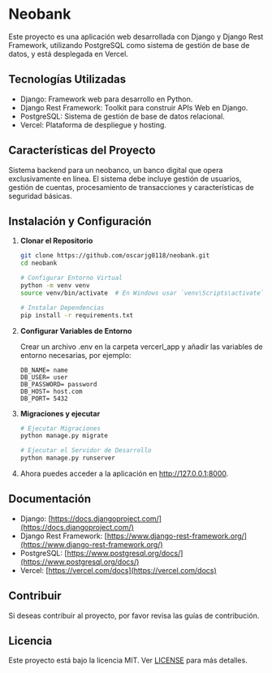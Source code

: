 # Neobank

Este proyecto es una aplicación web desarrollada con Django y Django Rest Framework, utilizando PostgreSQL como sistema de gestión de base de datos, y está desplegada en Vercel.

## Tecnologías Utilizadas

- Django: Framework web para desarrollo en Python.
- Django Rest Framework: Toolkit para construir APIs Web en Django.
- PostgreSQL: Sistema de gestión de base de datos relacional.
- Vercel: Plataforma de despliegue y hosting.

## Características del Proyecto

Sistema backend para un neobanco, un banco digital que opera exclusivamente en línea. El sistema debe incluye gestión de usuarios, gestión de cuentas,
procesamiento de transacciones y características de seguridad básicas.

## Instalación y Configuración

1. **Clonar el Repositorio**

   ```sh
   git clone https://github.com/oscarjg0118/neobank.git
   cd neobank

   # Configurar Entorno Virtual
   python -m venv venv
   source venv/bin/activate  # En Windows usar `venv\Scripts\activate`

   # Instalar Dependencias
   pip install -r requirements.txt
   ```
2. **Configurar Variables de Entorno**

   Crear un archivo .env en la carpeta vercerl_app y añadir las variables de entorno necesarias, por ejemplo:

   ```
   DB_NAME= name   
   DB_USER= user
   DB_PASSWORD= password
   DB_HOST= host.com
   DB_PORT= 5432
   ```
3. **Migraciones y ejecutar**
   ```sh
   # Ejecutar Migraciones
   python manage.py migrate

   # Ejecutar el Servidor de Desarrollo
   python manage.py runserver
   ```
4. Ahora puedes acceder a la aplicación en http://127.0.0.1:8000.

## Documentación
- Django: [https://docs.djangoproject.com/](https://docs.djangoproject.com/)
- Django Rest Framework: [https://www.django-rest-framework.org/](https://www.django-rest-framework.org/)
- PostgreSQL: [https://www.postgresql.org/docs/](https://www.postgresql.org/docs/)
- Vercel: [https://vercel.com/docs](https://vercel.com/docs)

## Contribuir
Si deseas contribuir al proyecto, por favor revisa las guías de contribución.

## Licencia
Este proyecto está bajo la licencia MIT. Ver [LICENSE](LICENSE) para más detalles.
